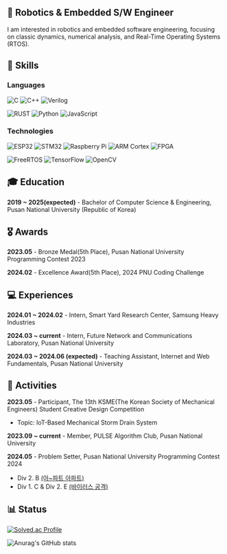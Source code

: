 ## 👋 Robotics & Embedded S/W Engineer
I am interested in robotics and embedded software engineering, focusing on classic dynamics, numerical analysis, and Real-Time Operating Systems (RTOS).
<!--
**DevSWYoon/DevSWYoon** is a ✨ _special_ ✨ repository because its `README.md` (this file) appears on your GitHub profile.

Here are some ideas to get you started:

- 🔭 I’m currently working on ...
- 🌱 I’m currently learning ...
- 👯 I’m looking to collaborate on ...
- 🤔 I’m looking for help with ...
- 💬 Ask me about ...
- 📫 How to reach me: ...
- 😄 Pronouns: ...
- ⚡ Fun fact: ...
-->

## 🔨 Skills

### Languages
![C](https://img.shields.io/badge/C-00599C.svg?style=for-the-badge&logo=c&logoColor=white) ![C++](https://img.shields.io/badge/C++-00599C.svg?style=for-the-badge&logo=cplusplus&logoColor=white)  ![Verilog](https://img.shields.io/badge/Verilog-007ACC.svg?style=for-the-badge&logo=verilog&logoColor=white)


![RUST](https://img.shields.io/badge/Rust-000000.svg?style=for-the-badge&logo=rust&logoColor=white) ![Python](https://img.shields.io/badge/Python-3776AB.svg?style=for-the-badge&logo=python&logoColor=white) ![JavaScript](https://img.shields.io/badge/JavaScript-F7DF1E.svg?style=for-the-badge&logo=javascript&logoColor=black) 


### Technologies
![ESP32](https://img.shields.io/badge/ESP32-E7352C.svg?style=for-the-badge&logo=espressif&logoColor=white)  ![STM32](https://img.shields.io/badge/STM32-03234B.svg?style=for-the-badge&logo=stmicroelectronics&logoColor=white)  ![Raspberry Pi](https://img.shields.io/badge/Raspberry%20Pi-A22846.svg?style=for-the-badge&logo=raspberrypi&logoColor=white) ![ARM Cortex](https://img.shields.io/badge/ARM%20Cortex-0091BD.svg?style=for-the-badge&logo=arm&logoColor=white)  ![FPGA](https://img.shields.io/badge/FPGA-FF9A00.svg?style=for-the-badge&logo=xilinx&logoColor=white)

![FreeRTOS](https://img.shields.io/badge/FreeRTOS-0081CB.svg?style=for-the-badge&logo=freertos&logoColor=white)  ![TensorFlow](https://img.shields.io/badge/TensorFlow-FF6F00.svg?style=for-the-badge&logo=tensorflow&logoColor=white) ![OpenCV](https://img.shields.io/badge/OpenCV-5C3EE8.svg?style=for-the-badge&logo=opencv&logoColor=white)


## 🎓 Education
**2019 ~ 2025(expected)** - Bachelor of Computer Science & Engineering, Pusan National University (Republic of Korea)

## 🎖️ Awards

**2023.05** - Bronze Medal(5th Place), Pusan National University Programming Contest 2023

**2024.02** - Excellence Award(5th Place), 2024 PNU Coding Challenge

## 💻 Experiences

**2024.01 ~ 2024.02** - Intern, Smart Yard Research Center, Samsung Heavy Industries

**2024.03 ~ current** - Intern, Future Network and Communications Laboratory, Pusan National University

**2024.03 ~ 2024.06 (expected)** - Teaching Assistant, Internet and Web Fundamentals, Pusan National University

## 🔎 Activities
**2023.05** - Participant, The 13th KSME(The Korean Society of Mechanical Engineers) Student Creative Design Competition
 - Topic: IoT-Based Mechanical Storm Drain System

**2023.09 ~ current** - Member, PULSE Algorithm Club, Pusan National University

**2024.05** - Problem Setter, Pusan National University Programming Contest 2024
  - Div 2. B [(아~파트 아파트)](https://www.acmicpc.net/problem/31797)
  - Div 1. C & Div 2. E [(바이러스 공격)](https://www.acmicpc.net/problem/31791)

## 📊 Status

[![Solved.ac Profile](http://mazassumnida.wtf/api/generate_badge?boj=say4838)](https://solved.ac/say4838)

![Anurag's GitHub stats](https://github-readme-stats.vercel.app/api?username=DevSWYoon&show_icons=true&theme=radical)


